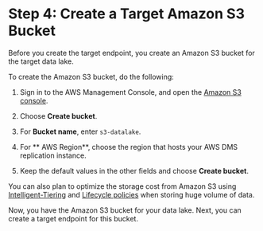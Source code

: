 # Step 4: Create a Target Amazon S3 Bucket<a name="oracle-s3-data-lake-step-4"></a>

Before you create the target endpoint, you create an Amazon S3 bucket for the target data lake\.

To create the Amazon S3 bucket, do the following:

1. Sign in to the AWS Management Console, and open the [Amazon S3 console](https://s3.console.aws.amazon.com/s3/home)\.

1. Choose **Create bucket**\.

1. For **Bucket name**, enter `s3-datalake`\.

1. For ** AWS Region**, choose the region that hosts your AWS DMS replication instance\.

1. Keep the default values in the other fields and choose **Create bucket**\.

You can also plan to optimize the storage cost from Amazon S3 using [Intelligent\-Tiering](https://aws.amazon.com/s3/storage-classes/intelligent-tiering/) and [Lifecycle policies](https://docs.aws.amazon.com/AmazonS3/latest/userguide/object-lifecycle-mgmt.html) when storing huge volume of data\.

Now, you have the Amazon S3 bucket for your data lake\. Next, you can create a target endpoint for this bucket\.